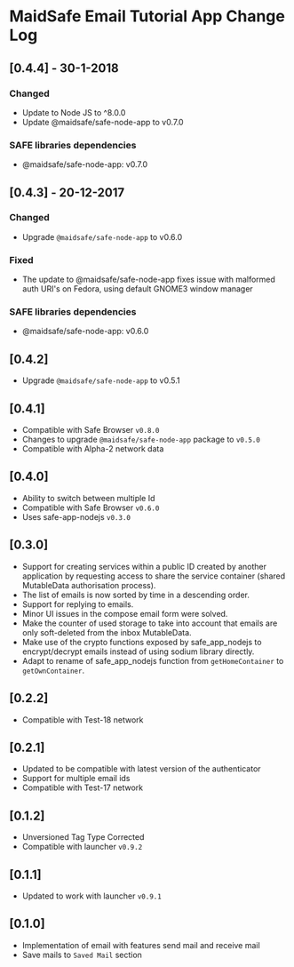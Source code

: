 # MaidSafe Email Tutorial App Change Log

## [0.4.4] - 30-1-2018
### Changed
- Update to Node JS to ^8.0.0
- Update @maidsafe/safe-node-app to v0.7.0

### SAFE libraries dependencies
- @maidsafe/safe-node-app: v0.7.0

## [0.4.3] - 20-12-2017
### Changed
- Upgrade `@maidsafe/safe-node-app` to v0.6.0

### Fixed
- The update to @maidsafe/safe-node-app fixes issue with malformed auth URI's on Fedora, using default GNOME3 window manager

### SAFE libraries dependencies
- @maidsafe/safe-node-app: v0.6.0

## [0.4.2]

- Upgrade `@maidsafe/safe-node-app` to v0.5.1

## [0.4.1]

- Compatible with Safe Browser `v0.8.0`
- Changes to upgrade `@maidsafe/safe-node-app` package to `v0.5.0`
- Compatible with Alpha-2 network data

## [0.4.0]

- Ability to switch between multiple Id
- Compatible with Safe Browser `v0.6.0`
- Uses safe-app-nodejs `v0.3.0`

## [0.3.0]

- Support for creating services within a public ID created by another application by requesting access to share the service container (shared MutableData authorisation process).
- The list of emails is now sorted by time in a descending order.
- Support for replying to emails.
- Minor UI issues in the compose email form were solved.
- Make the counter of used storage to take into account that emails are only soft-deleted from the inbox MutableData.
- Make use of the crypto functions exposed by safe_app_nodejs to encrypt/decrypt emails instead of using sodium library directly.
- Adapt to rename of safe_app_nodejs function from `getHomeContainer` to `getOwnContainer`.

## [0.2.2]

- Compatible with Test-18 network

## [0.2.1]

- Updated to be compatible with latest version of the authenticator
- Support for multiple email ids
- Compatible with Test-17 network

## [0.1.2]

- Unversioned Tag Type Corrected
- Compatible with launcher `v0.9.2`

## [0.1.1]

- Updated to work with launcher `v0.9.1`

## [0.1.0]

- Implementation of email with features send mail and receive mail
- Save mails to `Saved Mail` section
